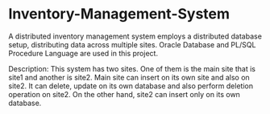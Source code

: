 # Inventory-Management-System
A distributed inventory management system employs a distributed database setup, distributing data across multiple sites. Oracle Database and PL/SQL Procedure Language are used in this project.

Description:
This system has two sites. One of them is the main site that is site1 and another is site2. Main
site can insert on its own site and also on site2. It can delete, update on its own database and
also perform deletion operation on site2. On the other hand, site2 can insert only on its own
database.
